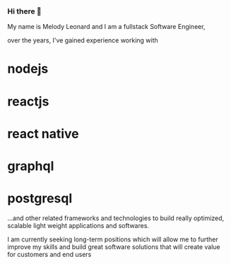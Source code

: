 ### Hi there 👋

<!--
**melodyLeonard/melodyleonard** is a ✨ _special_ ✨ repository because its `README.md` (this file) appears on your GitHub profile.

Here are some ideas to get you started:

- 🔭 I’m currently working on ...
- 🌱 I’m currently learning ...
- 👯 I’m looking to collaborate on ...
- 🤔 I’m looking for help with ...
- 💬 Ask me about ...
- 📫 How to reach me: ...
- 😄 Pronouns: ...
- ⚡ Fun fact: ...
-->

My name is Melody Leonard and I am a fullstack Software Engineer,

over the years, I've gained experience working with 

# nodejs 
# reactjs 
# react native
# graphql 
# postgresql

...and other related frameworks and technologies to build really optimized, scalable light weight applications and softwares.

I am currently seeking long-term positions which will allow me to further improve my skills and build great software solutions that will create value for customers and end users 

